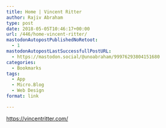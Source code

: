 ```yaml
---
title: Home | Vincent Ritter
author: Rajiv Abraham
type: post
date: 2018-05-05T10:46:17+00:00
url: /446/home-vincent-ritter/
mastodonAutopostPublishedNoRetoot:
  - 1
mastodonAutopostLastSuccessfullPostURL:
  - https://mastodon.social/@unoabraham/99976293804151680
categories:
  - Bookmarks
tags:
  - App
  - Micro.Blog
  - Web Design
format: link

---
```

<https://vincentritter.com/>